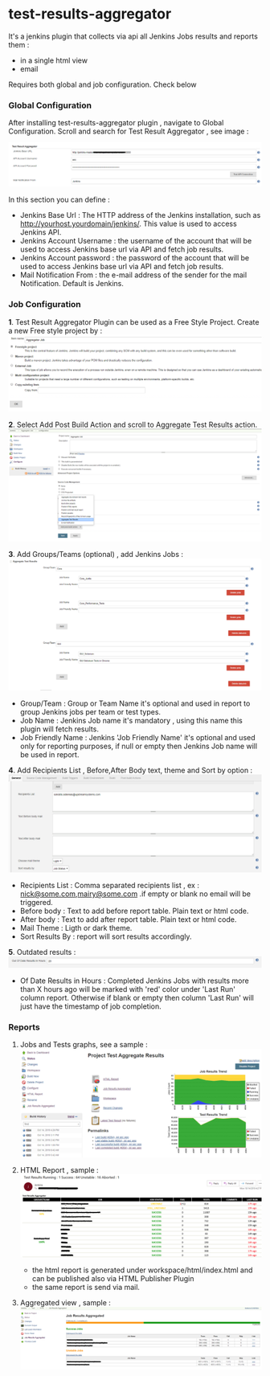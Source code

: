 # test-results-aggregator
It's a jenkins plugin that collects via api all Jenkins Jobs results and reports them : 
* in a single html view 
* email

Requires both global and job configuration. Check below 

### Global Configuration
After installing test-results-aggregator plugin , navigate to Global Configuration. Scroll and search for Test Result Aggregator , see image : 

![Global Configuration](https://github.com/sdrss/test/blob/master/screenshots/Global_Configuration.png)

In this section you can define : 
* Jenkins Base Url : The HTTP address of the Jenkins installation, such as http://yourhost.yourdomain/jenkins/. This value is used to access Jenkins API.
* Jenkins Account Username : the username of the account that will be used to access Jenkins base url via API and fetch job results.
* Jenkins Account password : the password of the account that will be used to access Jenkins base url via API and fetch job results.
* Mail Notification From : the e-mail address of the sender for the mail Notification. Default is Jenkins.

### Job Configuration

**1**. Test Result Aggregator Plugin can be used as a Free Style Project. Create a new Free style project by : 
  ![Free Style Project](https://github.com/sdrss/test/blob/master/screenshots/FreeStyleProject.png)

**2**. Select Add Post Build Action and scroll to Aggregate Test Results action.
  ![Post Build Action](https://github.com/sdrss/test/blob/master/screenshots/PostBuildAction.png)

**3**. Add Groups/Teams (optional) , add Jenkins Jobs : 
  ![Jobs Configuraion](https://github.com/sdrss/test/blob/master/screenshots/FreeStyleProject_Jobs.png)
* Group/Team : Group or Team Name it's optional and used in report to group Jenkins jobs per team or test types.
* Job Name : Jenkins Job name it's mandatory , using this name this plugin will fetch results.
* Job Friendly Name : Jenkins 'Job Friendly Name' it's optional and used only for reporting purposes, if null or empty then Jenkins Job name will be used in report.

**4**. Add Recipients List , Before,After Body text, theme and Sort by option : 
  ![Recipients](https://github.com/sdrss/test/blob/master/screenshots/ReceipientsList.png)
* Recipients List : Comma separated recipients list , ex : nick@some.com,mairy@some.com .if empty or blank no email will be triggered.
* Before body : Text to add before report table. Plain text or html code.
* After body : Text to add after report table. Plain text or html code.
* Mail Theme : Ligth or dark theme.
* Sort Results By : report will sort results accordingly.

**5**. Outdated results : 
   ![OutofDate](https://github.com/sdrss/test/blob/master/screenshots/OutofDate.png)
* Of Date Results in Hours : Completed Jenkins Jobs with results more than X hours ago will be marked with 'red' color under 'Last Run' column report.
Otherwise if blank or empty then column 'Last Run' will just have the timestamp of job completion.

### Reports

1. Jobs and Tests graphs, see a sample :
  ![Main View](https://github.com/sdrss/test/blob/master/screenshots/MainView.png)

2. HTML Report , sample :
  ![html](https://github.com/sdrss/test/blob/master/screenshots/htmlView.png)
    * the html report is generated under workspace/html/index.html and can be published also via HTML Publisher Plugin
    * the same report is send via mail.
    
3. Aggregated view , sample : 
  ![Aggregated](https://github.com/sdrss/test/blob/master/screenshots/AggregatedView.png)

